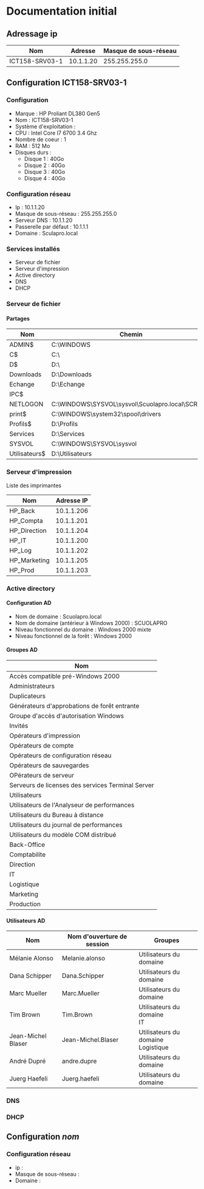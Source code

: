# Documentation initial

## Adressage ip
|Nom|Adresse|Masque de sous-réseau|
|---|-------|---------------------|
|ICT158-SRV03-1|10.1.1.20|255.255.255.0|
## Configuration ICT158-SRV03-1


### Configuration
* Marque : HP Proliant DL380 Gen5
* Nom : ICT158-SRV03-1
* Système d'exploitation :
* CPU : Intel Core I7 6700 3.4 Ghz
* Nombre de coeur : 1
* RAM : 512 Mo
* Disques durs :
  * Disque 1 : 40Go
  * Disque 2 : 40Go
  * Disque 3 : 40Go
  * Disque 4 : 40Go

### Configuration réseau
* Ip : 10.1.1.20
* Masque de sous-réseau : 255.255.255.0
* Serveur DNS : 10.1.1.20
* Passerelle par défaut : 10.1.1.1
* Domaine : Sculapro.local

### Services installés
* Serveur de fichier
* Serveur d'impression
* Active directory
* DNS
* DHCP


### Serveur de fichier
#### Partages
|Nom|Chemin|Caché|
|---|------|:---:|
|ADMIN$|C:\WINDOWS|✓|
|C$|C:\ |✓|
|D$|D:\ |✓|
|Downloads|D:\Downloads||
|Echange|D:\Echange||
|IPC$||✓|
|NETLOGON|C:\WINDOWS\SYSVOL\sysvol\Scuolapro.local\SCRIPTS||
|print$|C:\WINDOWS\system32\spool\drivers|✓|
|Profils$|D:\Profils|✓|
|Services|D:\Services||
|SYSVOL|C:\WINDOWS\SYSVOL\sysvol||
|Utilisateurs$|D:\Utilisateurs|✓|


### Serveur d'impression

Liste des imprimantes

|Nom|Adresse IP|
|---|----------|
|HP_Back|10.1.1.206|
|HP_Compta|10.1.1.201|
|HP_Direction|10.1.1.204|
|HP_IT|10.1.1.200|
|HP_Log|10.1.1.202|
|HP_Marketing|10.1.1.205|
|HP_Prod|10.1.1.203|

### Active directory

#### Configuration AD

* Nom de domaine : Scuolapro.local
* Nom de domaine (antérieur à Windows 2000) : SCUOLAPRO
* Niveau fonctionnel du domaine : Windows 2000 mixte
* Niveau fonctionnel de la forêt : Windows 2000

#### Groupes AD

|Nom|
|---|
|Accès compatible pré-Windows 2000|
|Administrateurs|
|Duplicateurs|
|Générateurs d'approbations de forêt entrante|
|Groupe d'accès d'autorisation Windows|
|Invités|
|Opérateurs d'impression|
|Opérateurs de compte|
|Opérateurs de configuration réseau|
|Opérateurs de sauvegardes|
|OPérateurs de serveur|
|Serveurs de licenses des services Terminal Server|
|Utilisateurs|
|Utilisateurs de l'Analyseur de performances|
|Utilisateurs du Bureau à distance|
|Utilisateurs du journal de performances|
|Utilisateurs du modèle COM distribué|
|Back-Office|
|Comptabilite|
|Direction|
|IT|
|Logistique|
|Marketing|
|Production|

#### Utilisateurs AD

|Nom|Nom d'ouverture de session|Groupes|
|---|--------------------------|-------|
|Mélanie Alonso|Melanie.alonso|Utilisateurs du domaine|
|Dana Schipper|Dana.Schipper|Utilisateurs du domaine|
|Marc Mueller|Marc.Mueller|Utilisateurs du domaine|
|Tim Brown|Tim.Brown|Utilisateurs du domaine<br>  IT|
|Jean-Michel Blaser|Jean-Michel.Blaser|Utilisateurs du domaine<br> Logistique|
|André Dupré|andre.dupre|Utilisateurs du domaine|
|Juerg Haefeli|Juerg.haefeli|Utilisateurs du domaine|

### DNS
### DHCP

## Configuration *nom*

### Configuration réseau
* ip :
* Masque de sous-réseau :
* Domaine :

